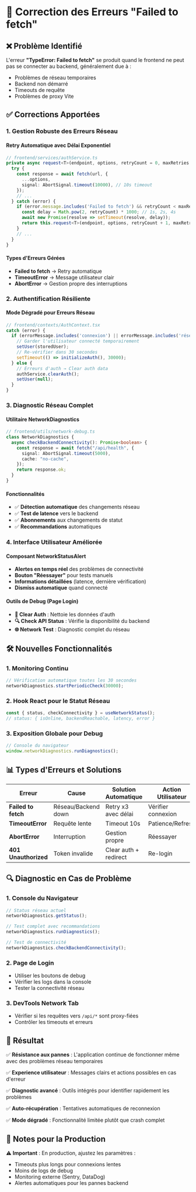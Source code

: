 # 🔧 Correction des Erreurs "Failed to fetch"

## ❌ Problème Identifié

L'erreur **"TypeError: Failed to fetch"** se produit quand le frontend ne peut pas se connecter au backend, généralement due à :

- Problèmes de réseau temporaires
- Backend non démarré
- Timeouts de requête
- Problèmes de proxy Vite

## ✅ Corrections Apportées

### 1. **Gestion Robuste des Erreurs Réseau**

#### Retry Automatique avec Délai Exponentiel

```typescript
// frontend/services/authService.ts
private async request<T>(endpoint, options, retryCount = 0, maxRetries = 2) {
  try {
    const response = await fetch(url, {
      ...options,
      signal: AbortSignal.timeout(10000), // 10s timeout
    });
    // ...
  } catch (error) {
    if (error.message.includes('Failed to fetch') && retryCount < maxRetries) {
      const delay = Math.pow(2, retryCount) * 1000; // 1s, 2s, 4s
      await new Promise(resolve => setTimeout(resolve, delay));
      return this.request<T>(endpoint, options, retryCount + 1, maxRetries);
    }
    // ...
  }
}
```

#### Types d'Erreurs Gérées

- **Failed to fetch** → Retry automatique
- **TimeoutError** → Message utilisateur clair
- **AbortError** → Gestion propre des interruptions

### 2. **Authentification Résiliente**

#### Mode Dégradé pour Erreurs Réseau

```typescript
// frontend/contexts/AuthContext.tsx
catch (error) {
  if (errorMessage.includes('connexion') || errorMessage.includes('réseau')) {
    // Garder l'utilisateur connecté temporairement
    setUser(storedUser);
    // Re-vérifier dans 30 secondes
    setTimeout(() => initializeAuth(), 30000);
  } else {
    // Erreurs d'auth → Clear auth data
    authService.clearAuth();
    setUser(null);
  }
}
```

### 3. **Diagnostic Réseau Complet**

#### Utilitaire NetworkDiagnostics

```typescript
// frontend/utils/network-debug.ts
class NetworkDiagnostics {
  async checkBackendConnectivity(): Promise<boolean> {
    const response = await fetch("/api/health", {
      signal: AbortSignal.timeout(5000),
      cache: "no-cache",
    });
    return response.ok;
  }
}
```

#### Fonctionnalités

- ✅ **Détection automatique** des changements réseau
- ✅ **Test de latence** vers le backend
- ✅ **Abonnements** aux changements de statut
- ✅ **Recommandations** automatiques

### 4. **Interface Utilisateur Améliorée**

#### Composant NetworkStatusAlert

- **Alertes en temps réel** des problèmes de connectivité
- **Bouton "Réessayer"** pour tests manuels
- **Informations détaillées** (latence, dernière vérification)
- **Dismiss automatique** quand connecté

#### Outils de Debug (Page Login)

- **🧹 Clear Auth** : Nettoie les données d'auth
- **🔍 Check API Status** : Vérifie la disponibilité du backend
- **🌐 Network Test** : Diagnostic complet du réseau

## 🛠️ Nouvelles Fonctionnalités

### 1. **Monitoring Continu**

```typescript
// Vérification automatique toutes les 30 secondes
networkDiagnostics.startPeriodicCheck(30000);
```

### 2. **Hook React pour le Statut Réseau**

```typescript
const { status, checkConnectivity } = useNetworkStatus();
// status: { isOnline, backendReachable, latency, error }
```

### 3. **Exposition Globale pour Debug**

```javascript
// Console du navigateur
window.networkDiagnostics.runDiagnostics();
```

## 📊 Types d'Erreurs et Solutions

| Erreur               | Cause               | Solution Automatique  | Action Utilisateur |
| -------------------- | ------------------- | --------------------- | ------------------ |
| **Failed to fetch**  | Réseau/Backend down | Retry x3 avec délai   | Vérifier connexion |
| **TimeoutError**     | Requête lente       | Timeout 10s           | Patience/Refresh   |
| **AbortError**       | Interruption        | Gestion propre        | Réessayer          |
| **401 Unauthorized** | Token invalide      | Clear auth + redirect | Re-login           |

## 🔍 Diagnostic en Cas de Problème

### 1. **Console du Navigateur**

```javascript
// Status réseau actuel
networkDiagnostics.getStatus();

// Test complet avec recommandations
networkDiagnostics.runDiagnostics();

// Test de connectivité
networkDiagnostics.checkBackendConnectivity();
```

### 2. **Page de Login**

- Utiliser les boutons de debug
- Vérifier les logs dans la console
- Tester la connectivité réseau

### 3. **DevTools Network Tab**

- Vérifier si les requêtes vers `/api/*` sont proxy-fiées
- Contrôler les timeouts et erreurs

## 🚀 Résultat

✅ **Résistance aux pannes** : L'application continue de fonctionner même avec des problèmes réseau temporaires

✅ **Experience utilisateur** : Messages clairs et actions possibles en cas d'erreur

✅ **Diagnostic avancé** : Outils intégrés pour identifier rapidement les problèmes

✅ **Auto-récupération** : Tentatives automatiques de reconnexion

✅ **Mode dégradé** : Fonctionnalité limitée plutôt que crash complet

## 📝 Notes pour la Production

⚠️ **Important** : En production, ajustez les paramètres :

- Timeouts plus longs pour connexions lentes
- Moins de logs de debug
- Monitoring externe (Sentry, DataDog)
- Alertes automatiques pour les pannes backend
